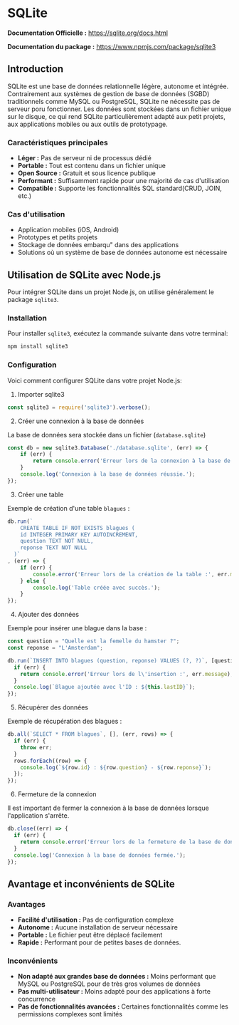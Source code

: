 # SQLite

**Documentation Officielle :** https://sqlite.org/docs.html

**Documentation du package :** https://www.npmjs.com/package/sqlite3

## Introduction

SQLite est une base de données relationnelle légère, autonome et intégrée. Contrairement aux systèmes de gestion de base de données (SGBD) traditionnels comme MySQL ou PostgreSQL, SQLite ne nécessite pas de serveur poru fonctionner. Les données sont stockées dans un fichier unique sur le disque, ce qui rend SQLite particulièrement adapté aux petit projets, aux applications mobiles ou aux outils de prototypage.

### Caractéristiques principales

- **Léger :** Pas de serveur ni de processus dédié
- **Portable :** Tout est contenu dans un fichier unique
- **Open Source :** Gratuit et sous licence publique
- **Performant :** Suffisamment rapide pour une majorité de cas d'utilisation
- **Compatible :** Supporte les fonctionnalités SQL standard(CRUD, JOIN, etc.)

### Cas d'utilisation

- Application mobiles (iOS, Android)
- Prototypes et petits projets
- Stockage de données embarqu" dans des applications
- Solutions où un système de base de données autonome est nécessaire

## Utilisation de SQLite avec Node.js

Pour intégrer SQLite dans un projet Node.js, on utilise généralement le package `sqlite3`.

### Installation

Pour installer `sqlite3`, exécutez la commande suivante dans votre terminal:

```bash
npm install sqlite3
```

### Configuration

Voici comment configurer SQLite dans votre projet Node.js:

1. Importer sqlite3

```js
const sqlite3 = require('sqlite3').verbose();
```

2. Créer une connexion à la base de données

La base de données sera stockée dans un fichier (`database.sqlite`)

```js
const db = new sqlite3.Database('./database.sqlite', (err) => {
    if (err) {
        return console.error('Erreur lors de la connexion à la base de données :' err.message);
    }
    console.log('Connexion à la base de données réussie.');
});
```

3. Créer une table

Exemple de création d'une table `blagues` :

```js
db.run(`
    CREATE TABLE IF NOT EXISTS blagues (
    id INTEGER PRIMARY KEY AUTOINCREMENT,
    question TEXT NOT NULL,
    reponse TEXT NOT NULL
  )`
, (err) => {
    if (err) {
        console.error('Erreur lors de la création de la table :', err.message);
    } else {
        console.log('Table créée avec succès.');
    }
});
```

4. Ajouter des données

Exemple pour insérer une blague dans la base :

```js
const question = "Quelle est la femelle du hamster ?";
const reponse = "L'Amsterdam";

db.run(`INSERT INTO blagues (question, reponse) VALUES (?, ?)`, [question, reponse], function(err) {
  if (err) {
    return console.error('Erreur lors de l\'insertion :', err.message);
  }
  console.log(`Blague ajoutée avec l'ID : ${this.lastID}`);
});
```

5. Récupérer des données

Exemple de récupération des blagues :

```js
db.all(`SELECT * FROM blagues`, [], (err, rows) => {
  if (err) {
    throw err;
  }
  rows.forEach((row) => {
    console.log(`${row.id} : ${row.question} - ${row.reponse}`);
  });
});
```

6. Fermeture de la connexion

Il est important de fermer la connexion à la base de données lorsque l'application s'arrête.

```js
db.close((err) => {
  if (err) {
    return console.error('Erreur lors de la fermeture de la base de données :', err.message);
  }
  console.log('Connexion à la base de données fermée.');
});
```

## Avantage et inconvénients de SQLite

### Avantages

- **Facilité d'utilisation :** Pas de configuration complexe
- **Autonome :** Aucune installation de serveur nécessaire
- **Portable :** Le fichier peut être déplacé facilement
- **Rapide :** Performant pour de petites bases de données.

### Inconvénients

- **Non adapté aux grandes base de données :** Moins performant que MySQL ou PostgreSQL pour de très gros volumes de données
- **Pas multi-utilisateur :** Moins adapté pour des applications à forte concurrence
- **Pas de fonctionnalités avancées :** Certaines fonctionnalités comme les permissions complexes sont limités

